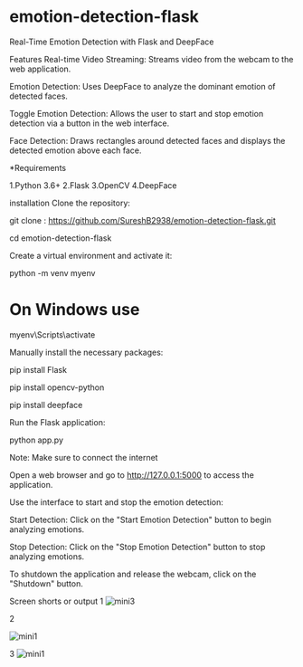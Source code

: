 # emotion-detection-flask

Real-Time Emotion Detection with Flask and DeepFace

Features
Real-time Video Streaming: Streams video from the webcam to the web application.

Emotion Detection: Uses DeepFace to analyze the dominant emotion of detected faces.

Toggle Emotion Detection: Allows the user to start and stop emotion detection via a button in the web interface.

Face Detection: Draws rectangles around detected faces and displays the detected emotion above each face.


*Requirements

1.Python 3.6+
2.Flask
3.OpenCV
4.DeepFace

installation
Clone the repository:


 git clone : https://github.com/SureshB2938/emotion-detection-flask.git

cd emotion-detection-flask

Create a virtual environment and activate it:


python -m venv myenv

# On Windows use

 myenv\Scripts\activate


Manually install the necessary packages:

pip install Flask

pip install opencv-python

pip install deepface


Run the Flask application:


python app.py

Note: Make sure to connect the internet

Open a web browser and go to http://127.0.0.1:5000 to access the application.

Use the interface to start and stop the emotion detection:

Start Detection: Click on the "Start Emotion Detection" button to begin analyzing emotions.

Stop Detection: Click on the "Stop Emotion Detection" button to stop analyzing emotions.

To shutdown the application and release the webcam, click on the "Shutdown" button.

Screen shorts or output
1
![mini3](https://github.com/SureshB2938/emotion-detection-flask/assets/169986337/d8d731ad-bde2-4d2a-99cb-efcff491018f)

2

![mini1](https://github.com/SureshB2938/emotion-detection-flask/assets/169986337/7fd5349a-201c-4ca2-99d6-e6586e9929f2)

3
![mini1](https://github.com/SureshB2938/emotion-detection-flask/assets/169986337/a6105484-091b-4b48-a8da-305b9cc1bef0)





